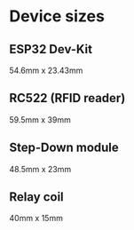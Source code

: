 # Device sizes
## ESP32 Dev-Kit
54.6mm x 23.43mm
## RC522 (RFID reader)
59.5mm x 39mm
## Step-Down module
48.5mm x 23mm
## Relay coil
40mm x 15mm